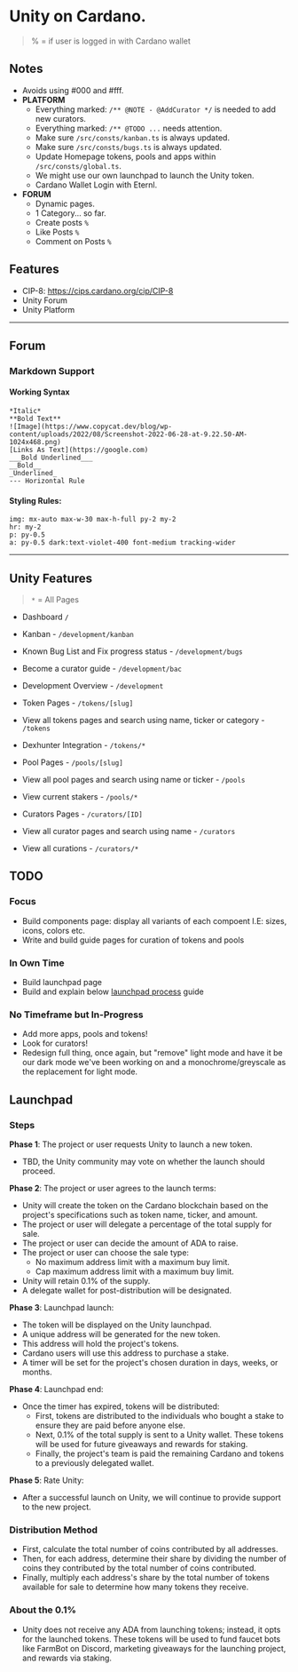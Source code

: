 # Unity on Cardano.

> % = if user is logged in with Cardano wallet

## Notes
- Avoids using #000 and #fff.
- **PLATFORM**
  - Everything marked: `/** @NOTE - @AddCurator */` is needed to add new curators.
  - Everything marked: `/** @TODO ...` needs attention.
  - Make sure `/src/consts/kanban.ts` is always updated.
  - Make sure `/src/consts/bugs.ts` is always updated.
  - Update Homepage tokens, pools and apps within `/src/consts/global.ts`.
  - We might use our own launchpad to launch the Unity token.
  - Cardano Wallet Login with Eternl.
- **FORUM**
  - Dynamic pages.
  - 1 Category... so far.
  - Create posts `%`
  - Like Posts `%`
  - Comment on Posts `%`

## Features
- CIP-8: https://cips.cardano.org/cip/CIP-8
- Unity Forum
- Unity Platform

***

## Forum

### Markdown Support
#### Working Syntax
```
*Italic*
**Bold Text**
![Image](https://www.copycat.dev/blog/wp-content/uploads/2022/08/Screenshot-2022-06-28-at-9.22.50-AM-1024x468.png)
[Links As Text](https://google.com)
___Bold Underlined___
__Bold__
_Underlined_
--- Horizontal Rule
```

#### Styling Rules:
```
img: mx-auto max-w-30 max-h-full py-2 my-2
hr: my-2
p: py-0.5
a: py-0.5 dark:text-violet-400 font-medium tracking-wider
```

***

## Unity Features

> `*` = All Pages

- Dashboard `/`

- Kanban - `/development/kanban`
- Known Bug List and Fix progress status - `/development/bugs`
- Become a curator guide - `/development/bac`
- Development Overview - `/development`

- Token Pages - `/tokens/[slug]`
- View all tokens pages and search using name, ticker or category - `/tokens`
- Dexhunter Integration - `/tokens/*`

- Pool Pages - `/pools/[slug]`
- View all pool pages and search using name or ticker - `/pools`
- View current stakers - `/pools/*`

- Curators Pages - `/curators/[ID]`
- View all curator pages and search using name - `/curators`
- View all curations - `/curators/*`

## TODO
### Focus
- Build components page: display all variants of each compoent I.E: sizes, icons, colors etc.
- Write and build guide pages for curation of tokens and pools

### In Own Time
- Build launchpad page
- Build and explain below [launchpad process](#launchpad) guide

### No Timeframe but In-Progress
- Add more apps, pools and tokens!
- Look for curators!
- Redesign full thing, once again, but "remove" light mode and have it be our dark mode we've been working on and a monochrome/greyscale as the replacement for light mode.


## Launchpad

### Steps

**Phase 1**: The project or user requests Unity to launch a new token.
- TBD, the Unity community may vote on whether the launch should proceed.

**Phase 2**: The project or user agrees to the launch terms:
- Unity will create the token on the Cardano blockchain based on the project's specifications such as token name, ticker, and amount.
- The project or user will delegate a percentage of the total supply for sale.
- The project or user can decide the amount of ADA to raise.
- The project or user can choose the sale type:
  - No maximum address limit with a maximum buy limit.
  - Cap maximum address limit with a maximum buy limit.
- Unity will retain 0.1% of the supply.
- A delegate wallet for post-distribution will be designated.

**Phase 3**: Launchpad launch:
- The token will be displayed on the Unity launchpad.
- A unique address will be generated for the new token.
- This address will hold the project's tokens.
- Cardano users will use this address to purchase a stake.
- A timer will be set for the project's chosen duration in days, weeks, or months.

**Phase 4**: Launchpad end:
- Once the timer has expired, tokens will be distributed:
  - First, tokens are distributed to the individuals who bought a stake to ensure they are paid before anyone else.
  - Next, 0.1% of the total supply is sent to a Unity wallet. These tokens will be used for future giveaways and rewards for staking.
  - Finally, the project's team is paid the remaining Cardano and tokens to a previously delegated wallet.

**Phase 5**: Rate Unity:
- After a successful launch on Unity, we will continue to provide support to the new project.

### Distribution Method
- First, calculate the total number of coins contributed by all addresses.
- Then, for each address, determine their share by dividing the number of coins they contributed by the total number of coins contributed.
- Finally, multiply each address's share by the total number of tokens available for sale to determine how many tokens they receive.

### About the 0.1%
- Unity does not receive any ADA from launching tokens; instead, it opts for the launched tokens. These tokens will be used to fund faucet bots like FarmBot on Discord, marketing giveaways for the launching project, and rewards via staking.